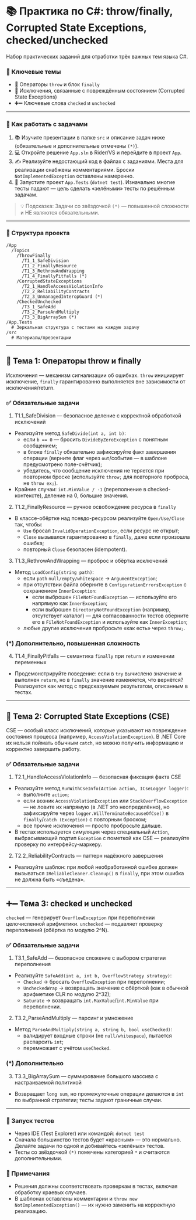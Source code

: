 # 📚 Практика по C#: throw/finally, Corrupted State Exceptions, checked/unchecked

Набор практических заданий для отработки трёх важных тем языка C#.

### 🎯 Ключевые темы
- 🚨 Операторы `throw` и блок `finally`
- 🧬 Исключения, связанные с повреждённым состоянием (Corrupted State Exceptions)
- ➕➖ Ключевые слова `checked` и `unchecked`

---

### 📝 Как работать с задачами
1. 📚 Изучите презентации в папке `src` и описание задач ниже (обязательные и дополнительные отмечены `(*)`).
2. 💻 Откройте решение `App.sln` в Rider/VS и перейдите в проект `App`.
3. ✍️ Реализуйте недостающий код в файлах с заданиями. Места для реализации снабжены комментариями. Броски `NotImplementedException` оставлены намеренно.
4. 🧪 Запустите проект `App.Tests` (`dotnet test`). Изначально многие тесты падают — цель сделать «зелёными» тесты по решённым задачам.

> 💡 Подсказка: Задачи со звёздочкой `(*)` — повышенной сложности и НЕ являются обязательными.

---

### 📁 Структура проекта
```
/App
  /Topics
    /ThrowFinally
      /T1_1_SafeDivision
      /T1_2_FinallyResource
      /T1_3_RethrowAndWrapping
      /T1_4_FinallyPitfalls (*)
    /CorruptedStateExceptions
      /T2_1_HandleAccessViolationInfo
      /T2_2_ReliabilityContracts
      /T2_3_UnmanagedInteropGuard (*)
    /CheckedUnchecked
      /T3_1_SafeAdd
      /T3_2_ParseAndMultiply
      /T3_3_BigArraySum (*)
/App.Tests
  # Зеркальная структура с тестами на каждую задачу
/src
  # Материалы/презентации
```

---

## 🧱 Тема 1: Операторы throw и finally

Исключения — механизм сигнализации об ошибках. `throw` инициирует исключение, `finally` гарантированно выполняется вне зависимости от исключения/return.

### ✅ Обязательные задачи

1) T1.1_SafeDivision — безопасное деление с корректной обработкой исключений
- Реализуйте метод `SafeDivide(int a, int b)`:
  - если `b == 0` — бросить `DivideByZeroException` с понятным сообщением;
  - в блоке `finally` обязательно зафиксируйте факт завершения операции (верните флаг через `out`/событие — в шаблоне предусмотрено поле-счётчик);
  - убедитесь, что сообщение исключения не теряется при повторном броске (используйте `throw;` для повторного проброса, не `throw ex;`).
- Крайние случаи: `int.MinValue / -1` (переполнение в checked-контексте), деление на 0, большие значения.

2) T1.2_FinallyResource — ручное освобождение ресурса в `finally`
- В классе-обёртке над псевдо-ресурсом реализуйте `Open/Use/Close` так, чтобы:
  - `Use` бросал `InvalidOperationException`, если ресурс не открыт;
  - `Close` вызывался гарантированно в `finally`, даже если произошла ошибка;
  - повторный `Close` безопасен (idempotent).

3) T1.3_RethrowAndWrapping — проброс и обёртка исключений
- Метод `LoadConfig(string path)`:
  - если `path` `null/empty/whitespace` → `ArgumentException`;
  - при отсутствии файла оберните в `ConfigurationErrorsException` с сохранением `InnerException`:
    - если выброшен `FileNotFoundException` — используйте его напрямую как `InnerException`;
    - если выброшен `DirectoryNotFoundException` (например, отсутствует каталог) — для согласованности тестов оберните его в `FileNotFoundException` и используйте как `InnerException`;
  - любые другие исключения пробросьте «как есть» через `throw;`.

### (*) Дополнительно, повышенная сложность

4) T1.4_FinallyPitfalls — семантика `finally` при `return` и изменении переменных
- Продемонстрируйте поведение: если в `try` вычислено значение и выполнен `return`, но в `finally` значение изменяется, что вернётся? Реализуется как метод с предсказуемым результатом, описанным в тестах.

---

## 🧬 Тема 2: Corrupted State Exceptions (CSE)

CSE — особый класс исключений, которые указывают на повреждение состояния процесса (например, `AccessViolationException`). В .NET Core их нельзя поймать обычным `catch`, но можно получить информацию и корректно завершить работу.

### ✅ Обязательные задачи

1) T2.1_HandleAccessViolationInfo — безопасная фиксация факта CSE
- Реализуйте метод `RunWithCseInfo(Action action, ICseLogger logger)`:
  - выполните `action`;
  - если возник `AccessViolationException` или `StackOverflowException` — не ловите их напрямую (в .NET это неопределённо), но зафиксируйте через `logger.WillTerminateBecauseOfCse()` в `finally`/`catch (Exception)` с повторным броском;
  - все прочие исключения — просто пробросьте дальше.
- В тестах используется симуляция через специальный `Action`, выбрасывающий подтип `Exception` с пометкой как CSE — реализуйте проверку по интерфейсу-маркеру.

2) T2.2_ReliabilityContracts — паттерн надёжного завершения
- Реализуйте шаблон: при любой необработанной ошибке должен вызываться `IReliableCleaner.Cleanup()` в `finally`, при этом ошибка не должна быть «съедена».

---

## ➕➖ Тема 3: checked и unchecked

`checked` — генерирует `OverflowException` при переполнении целочисленной арифметики. `unchecked` — подавляет проверку переполнений (обёртка по модулю 2^N).

### ✅ Обязательные задачи

1) T3.1_SafeAdd — безопасное сложение с выбором стратегии переполнения
- Реализуйте `SafeAdd(int a, int b, OverflowStrategy strategy)`:
  - `Checked` → бросать `OverflowException` при переполнении;
  - `UncheckedWrap` → возвращать значение с обёрткой (как в обычной арифметике CLR по модулю 2^32);
  - `Saturate` → возвращать `int.MaxValue`/`int.MinValue` при переполнении.

2) T3.2_ParseAndMultiply — парсинг и умножение
- Метод `ParseAndMultiply(string a, string b, bool useChecked)`:
  - валидирует входные строки (не `null/whitespace`), пытается распарсить `int`;
  - перемножает с учётом `useChecked`.

### (*) Дополнительно

3) T3.3_BigArraySum — суммирование большого массива с настраиваемой политикой
- Возвращает `long sum`, но промежуточные операции делаются в `int` по выбранной стратегии; тесты задают граничные случаи.

---

### 🧪 Запуск тестов
- Через IDE (Test Explorer) или командой: `dotnet test`
- Сначала большинство тестов будет «красным» — это нормально. Делайте задачи по одной и добивайтесь «зелёных» тестов.
- Тесты со звёздочкой `(*)` помечены категорией `*` и считаются дополнительными.

### 📎 Примечания
- Решения должны соответствовать проверкам в тестах, включая обработку краевых случаев.
- В шаблонах оставлены комментарии и `throw new NotImplementedException()` — их нужно заменить на корректную реализацию.
